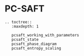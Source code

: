 # PC-SAFT

```{eval-rst}
.. toctree::
   :maxdepth: 1

   pcsaft_working_with_parameters
   pcsaft_state
   pcsaft_phase_diagram
   pcsaft_entropy_scaling
```

